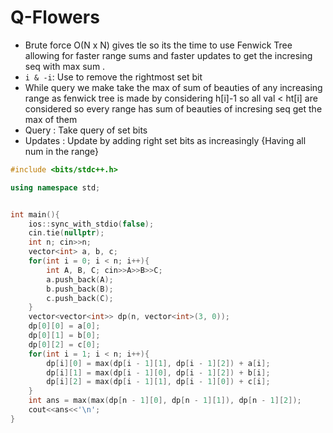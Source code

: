 # Q-Flowers

- Brute force O(N x N) gives tle so its the time to use Fenwick Tree allowing for faster range sums and faster updates to get the incresing seq with max sum .
- `i & -i`: Use to remove the rightmost set bit
- While query we make take the max of sum of beauties of any increasing range as fenwick tree is made by considering h[i]-1 so all val < ht[i] are considered so every range has sum of beauties of incresing seq get the max of them
- Query : Take query of set bits
- Updates : Update by adding right set bits as increasingly {Having all num in the range}


```cpp
#include <bits/stdc++.h>

using namespace std;


int main(){
    ios::sync_with_stdio(false);
    cin.tie(nullptr);
	int n; cin>>n;
	vector<int> a, b, c; 
	for(int i = 0; i < n; i++){
		int A, B, C; cin>>A>>B>>C;
		a.push_back(A); 
		b.push_back(B); 
		c.push_back(C); 
	}
	vector<vector<int>> dp(n, vector<int>(3, 0)); 
	dp[0][0] = a[0]; 
	dp[0][1] = b[0]; 
	dp[0][2] = c[0]; 
	for(int i = 1; i < n; i++){
		dp[i][0] = max(dp[i - 1][1], dp[i - 1][2]) + a[i]; 
		dp[i][1] = max(dp[i - 1][0], dp[i - 1][2]) + b[i];
		dp[i][2] = max(dp[i - 1][1], dp[i - 1][0]) + c[i]; 
	}
	int ans = max(max(dp[n - 1][0], dp[n - 1][1]), dp[n - 1][2]);
	cout<<ans<<'\n'; 
}
    
```
